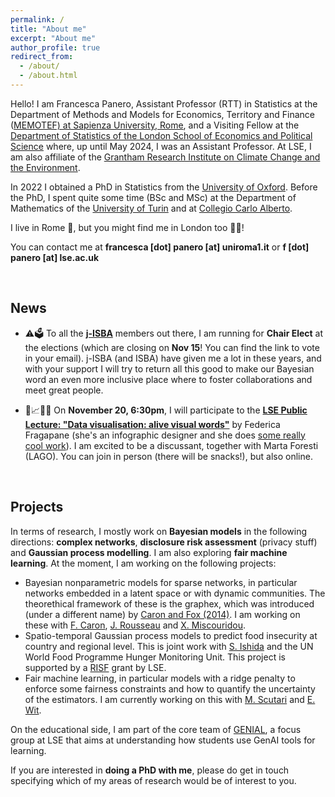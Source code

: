 ```yaml
---
permalink: /
title: "About me"
excerpt: "About me"
author_profile: true
redirect_from: 
  - /about/
  - /about.html
---
```


Hello! I am Francesca Panero, Assistant Professor (RTT) in Statistics at the Department of Methods and Models for Economics, Territory and Finance ([MEMOTEF) at Sapienza University, Rome](https://web.uniroma1.it/memotef/en), and a Visiting Fellow at the [Department of Statistics of the London School of Economics and Political Science](https://www.lse.ac.uk/statistics) where, up until May 2024, I was an Assistant Professor. At LSE, I am also affiliate of the [Grantham Research Institute on Climate Change and the Environment](https://www.lse.ac.uk/granthaminstitute/).

In 2022 I obtained a PhD in Statistics from the [University of Oxford](http://www.stats.ox.ac.uk).
Before the PhD, I spent quite some time (BSc and MSc) at the Department of Mathematics of the [University of Turin](https://dipmath.campusnet.unito.it/do/home.pl) and at [Collegio Carlo Alberto](https://www.carloalberto.org).

I live in Rome 🤌, but you might find me in London too 💂‍♀️! 

You can contact me at **francesca [dot] panero [at] uniroma1.it** or **f [dot] panero [at] lse.ac.uk**

<br>

## News

- ⚠️🗳️ To all the **[j-ISBA](https://j-isba.github.io)** members out there, I am running for **Chair Elect** at the  elections (which are closing on **Nov 15**! You can find the link to vote in your email). j-ISBA (and ISBA) have given me a lot in these years, and with your support I will try to return all this good to make our Bayesian word an even more inclusive place where to foster collaborations and meet great people.

- 🎤📈👩‍🏫 On **November 20, 6:30pm**, I will participate to the **[LSE Public Lecture: "Data visualisation: alive visual words"](https://www.lse.ac.uk/Events/2024/11/202411201830/Data-visualisation-alive-visual-words?_gl=1*1cxa9xu*_gcl_aw*R0NMLjE3MjE3MjI3MDQuQ2p3S0NBandxZjIwQmhCd0Vpd0F0N2R0ZFpZOGxFcGVXc25LekZST1JaTS0xMGUxa3FUVXMybGlvSWY3NWlPUnozbThZNnBOWDVrcVdCb0NUQklRQXZEX0J3RQ..*_gcl_au*NTg1MjEwNjQzLjE3MTg2OTkwODI.*_ga*MTYwODM3MTA0LjE3MDI5ODI4MTc.*_ga_LWTEVFESYX*MTcyNDY1NDAyNy4xODUuMS4xNzI0NjU0NDE0LjU1LjAuMA..)** by Federica Fragapane (she's an infographic designer and she does [some really cool work](https://www.behance.net/FedericaFragapane)). I am excited to be a discussant, together with Marta Foresti (LAGO). You can join in person (there will be snacks!), but also online.

<br>

## Projects

In terms of research, I mostly work on **Bayesian models** in the following directions: **complex networks**, **disclosure risk assessment** (privacy stuff) and **Gaussian process modelling**. I am also exploring **fair machine learning**. At the moment, I am working on the following projects:
* Bayesian nonparametric models for sparse networks, in particular networks embedded in a latent space or with dynamic communities. The theorethical framework of these is the graphex, which was introduced (under a different name) by [Caron and Fox (2014)](https://academic.oup.com/HTTPHandlers/Sigma/LoginHandler.ashx?code=zq2fS0&state=03f80ff8-db1e-450b-b8d3-c46ac579ddbaredirecturl%3Dhttpszazjzjacademiczwoupzwcomzjjrsssbzjarticlezyabstractzj79zj5zj1295zj7041107). I am working on these with [F. Caron](https://www.stats.ox.ac.uk/~caron/), [J. Rousseau](https://www.stats.ox.ac.uk/~rousseau/) and [X. Miscouridou](https://www.misxenia.com).
* Spatio-temporal Gaussian process models to predict food insecurity at country and regional level. This is joint work with [S. Ishida](https://www.linkedin.com/in/sahoko-ishida/?originalSubdomain=uk) and the UN World Food Programme Hunger Monitoring Unit. This project is supported by a [RISF](https://info.lse.ac.uk/staff/divisions/research-and-innovation/research/apply-for-funding/lse-research-support-fund) grant by LSE.
* Fair machine learning, in particular models with a ridge penalty to enforce some fairness constraints and how to quantify the uncertainty of the estimators. I am currently working on this with [M. Scutari](https://www.bnlearn.com/about/) and [E. Wit](https://search.usi.ch/en/people/83636b7ab2950f852dbd345e9220c266/wit-ernst-jan-camiel).

On the educational side, I am part of the core team of [GENIAL](https://lse-dsi.github.io/genial/), a focus group at LSE that aims at understanding how students use GenAI tools for learning.

If you are interested in **doing a PhD with me**, please do get in touch specifying which of my areas of research would be of interest to you.

<br>
